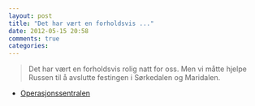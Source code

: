 ```yaml
---
layout: post
title: "Det har vært en forholdsvis ..."
date: 2012-05-15 20:58
comments: true
categories: 
---
```


> Det har vært en forholdsvis rolig natt for oss. Men vi måtte hjelpe Russen til å avslutte festingen i Sørkedalen og Maridalen. 
- [Operasjonssentralen](http://twitter.com/oslopolitiops/status/202609041707499520)
